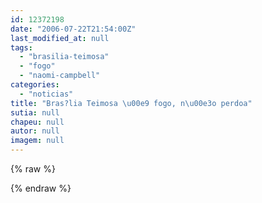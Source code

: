 ```yaml
---
id: 12372198
date: "2006-07-22T21:54:00Z"
last_modified_at: null
tags:
  - "brasilia-teimosa"
  - "fogo"
  - "naomi-campbell"
categories:
  - "noticias"
title: "Bras?lia Teimosa \u00e9 fogo, n\u00e3o perdoa"
sutia: null
chapeu: null
autor: null
imagem: null
---
```

{% raw %}
<p> </p>
{% endraw %}